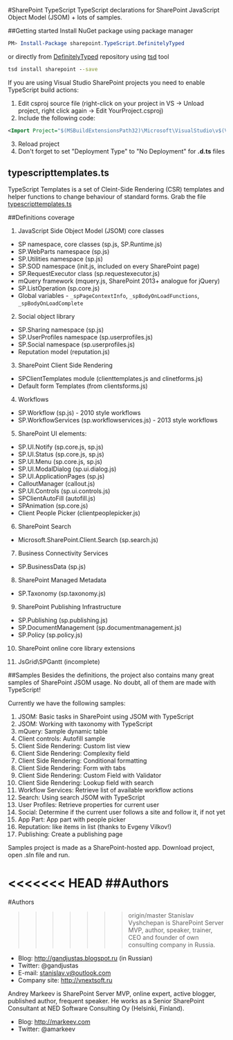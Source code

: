 #SharePoint TypeScript
TypeScript declarations for SharePoint JavaScript Object Model (JSOM) + lots of samples.

##Getting started
Install NuGet package using package manager
```powershell
PM> Install-Package sharepoint.TypeScript.DefinitelyTyped
```

or directly from [DefinitelyTyped](../../borisyankov/DefinitelyTyped) repository using [tsd](http://definitelytyped.org/tsd/) tool
```bat
tsd install sharepoint --save
```

If you are using Visual Studio SharePoint projects you need to enable TypeScript build actions:
1. Edit csproj source file (right-click on your project in VS -> Unload project, right click again -> Edit YourProject.csproj)
2. Include the following code: 
```xml
<Import Project="$(MSBuildExtensionsPath32)\Microsoft\VisualStudio\v$(VisualStudioVersion)\TypeScript\Microsoft.TypeScript.targets" />
```
3. Reload project
4. Don't forget to set "Deployment Type" to "No Deployment" for **.d.ts** files

## typescripttemplates.ts 
TypeScript Templates is a set of Cleint-Side Rendering (CSR) templates and helper functions to change behaviour of standard forms.
Grab the file [typescripttemplates.ts](SPTypeScript/Extensions/typescripttemplates.ts)

##Definitions coverage
1. JavaScript Side Object Model (JSOM) core classes
  * SP namespace, core classes (sp.js, SP.Runtime.js)
  * SP.WebParts namespace (sp.js)
  * SP.Utilities namespace (sp.js)
  * SP.SOD namespace (init.js, included on every SharePoint page) 
  * SP.RequestExecutor class (sp.requestexecutor.js)
  * mQuery framework (mquery.js, SharePoint 2013+ analogue for jQuery)
  * SP.ListOperation (sp.core.js)
  * Global variables - `_spPageContextInfo`, `_spBodyOnLoadFunctions`, `_spBodyOnLoadComplete`

2. Social object library
  * SP.Sharing namespace (sp.js)
  * SP.UserProfiles namespace (sp.userprofiles.js)
  * SP.Social namespace (sp.userprofiles.js)
  * Reputation model (reputation.js)

3. SharePoint Client Side Rendering 
  * SPClientTemplates module (clienttemplates.js and clinetforms.js)
  * Default form Templates (from clientsforms.js) 

4. Workflows
  * SP.Workflow (sp.js) - 2010 style workflows
  * SP.WorkflowServices (sp.workflowservices.js) - 2013 style workflows 

5. SharePoint UI elements:
  * SP.UI.Notify (sp.core.js, sp.js)
  * SP.UI.Status (sp.core.js, sp.js)
  * SP.UI.Menu (sp.core.js, sp.js)
  * SP.UI.ModalDialog (sp.ui.dialog.js)
  * SP.UI.ApplicationPages (sp.js)
  * CalloutManager (callout.js)
  * SP.UI.Controls (sp.ui.controls.js)
  * SPClientAutoFill (autofill.js)
  * SPAnimation (sp.core.js)
  * Client People Picker (clientpeoplepicker.js)

6. SharePoint Search
  *  Microsoft.SharePoint.Client.Search (sp.search.js) 

7. Business Connectivity Services
  * SP.BusinessData (sp.js)

8. SharePoint Managed Metadata
  * SP.Taxonomy (sp.taxonomy.js)

9. SharePoint Publishing Infrastructure
  * SP.Publishing (sp.publishing.js)
  * SP.DocumentManagement (sp.documentmanagement.js)
  * SP.Policy (sp.policy.js)

10. SharePoint online core library extensions

11. JsGrid\SPGantt (incomplete)

##Samples
Besides the definitions, the project also contains many great samples of SharePoint JSOM usage. No doubt, all of them are made with TypeScript!

Currently we have the following samples:

1. JSOM: Basic tasks in SharePoint using JSOM with TypeScript
2. JSOM: Working with taxonomy with TypeScript
3. mQuery: Sample dynamic table
4. Client controls: Autofill sample
5. Client Side Rendering: Custom list view
6. Client Side Rendering: Complexity field
7. Client Side Rendering: Conditional formatting
8. Client Side Rendering: Form with tabs
9. Client Side Rendering: Custom Field with Validator
10. Client Side Rendering: Lookup field with search
11. Workflow Services: Retrieve list of available workflow actions
12. Search: Using search JSOM with TypeScript
13. User Profiles: Retrieve properties for current user
14. Social: Determine if the current user follows a site and follow it, if not yet
15. App Part: App part with people picker
16. Reputation: like items in list (thanks to Evgeny Vilkov!)
17. Publishing: Create a publishing page

Samples project is made as a SharePoint-hosted app. Download project, open .sln file and run.

<<<<<<< HEAD
##Authors
=======
#Authors
>>>>>>> origin/master
Stanislav Vyshchepan is SharePoint Server MVP, author, speaker, trainer, CEO and founder of own consulting company in Russia.

* Blog: http://gandjustas.blogspot.ru (in Russian)
* Twitter: @gandjustas
* E-mail: stanislav.v@outlook.com
* Company site: http://vnextsoft.ru

Andrey Markeev is SharePoint Server MVP, online expert, active blogger, published author, frequent speaker. He works as a Senior SharePoint Consultant at NED Software Consulting Oy (Helsinki, Finland).

* Blog: http://markeev.com
* Twitter: @amarkeev



